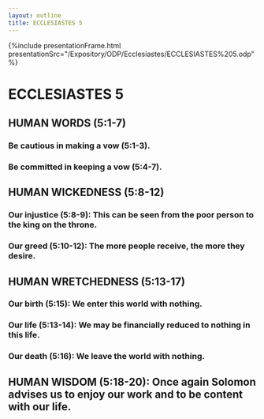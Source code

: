 ```yaml
---
layout: outline
title: ECCLESIASTES 5
---
```

{%include presentationFrame.html presentationSrc="/Expository/ODP/Ecclesiastes/ECCLESIASTES%205.odp"%}

# ECCLESIASTES 5 
## HUMAN WORDS (5:1-7) 
###  Be cautious in making a vow (5:1-3). 
###  Be committed in keeping a vow (5:4-7). 
## HUMAN WICKEDNESS (5:8-12) 
###  Our injustice (5:8-9): This can be seen from the poor person to the king on the throne. 
###  Our greed (5:10-12): The more people receive, the more they desire. 
## HUMAN WRETCHEDNESS (5:13-17) 
###  Our birth (5:15): We enter this world with nothing. 
###  Our life (5:13-14): We may be financially reduced to nothing in this life. 
###  Our death (5:16): We leave the world with nothing. 
## HUMAN WISDOM (5:18-20): Once again Solomon advises us to enjoy our work and to be content with our life. 
